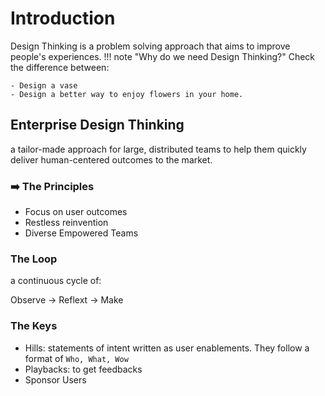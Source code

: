 # Introduction

Design Thinking is a problem solving approach that aims to improve people's experiences.
!!! note "Why do we need Design Thinking?"
    Check the difference between:

    - Design a vase
    - Design a better way to enjoy flowers in your home.

## Enterprise Design Thinking

a tailor-made approach for large, distributed teams to help them quickly deliver human-centered outcomes to the market.

### ➡️ The Principles

- Focus on user outcomes
- Restless reinvention
- Diverse Empowered Teams

### The Loop
a continuous cycle of:

Observe -> Reflext -> Make

### The Keys

- Hills: statements of intent written as user enablements. They follow a format of `Who, What, Wow`
- Playbacks: to get feedbacks
- Sponsor Users
